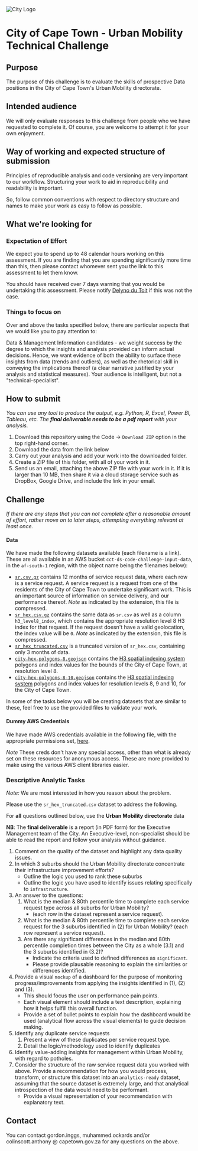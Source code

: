 
<img src="img/city_emblem.png" alt="City Logo"/>

# City of Cape Town - Urban Mobility Technical Challenge

## Purpose

The purpose of this challenge is to evaluate the skills of prospective Data positions in the City of Cape Town's Urban Mobility directorate. 

## Intended audience

We will only evaluate responses to this challenge from people who we have requested to complete it. Of course, you are welcome to attempt it for your own enjoyment.

## Way of working and expected structure of submission
Principles of reproducible analysis and code versioning are very important to our workflow. Structuring your work to aid in reproducibility and readability is important. 

So, follow common conventions with respect to directory structure and names to make your work as easy to follow as possible.

## What we're looking for
### Expectation of Effort
We expect you to spend up to 48 calendar hours working on this assessment. If you are finding that you are spending significantly more time than this, then please contact whomever sent you the link to this assessment to let them know.

You should have received over 7 days warning that you would be undertaking this assessment. Please notify [Delyno du Toit](delyno.dutoit@capetown.gov.za) if this was not the case.

### Things to focus on
Over and above the tasks specified below, there are particular aspects that we would like you to pay attention to:

Data & Management Information candidates - we weight success by the degree to which the insights and analysis provided can inform actual decisions. Hence, we want evidence of both the ability to surface these insights from data (trends and outliers), as well as the rhetorical skill in conveying the implications thereof (a clear narrative justified by your analysis and statistical measures). Your audience is intelligent, but not a "technical-specialist".

## How to submit
*You can use any tool to produce the output, e.g. Python, R, Excel, Power BI, Tableau, etc.* 
*The **final deliverable needs to be a pdf report** with your analysis.*

1. Download this repository using the Code -> `Download ZIP` option in the top right-hand corner.
2. Download the data from the link below
3. Carry out your analysis and add your work into the downloaded folder.
6. Create a ZIP file of this folder, with all of your work in it.
7. Send us an email, attaching the above ZIP file with your work in it. If it is larger than 10 MB, then share it via a cloud storage service such as DropBox, Google Drive, and include the link in your email. 

## Challenge
*If there are any steps that you can not complete after a reasonable amount of effort, rather move on to later steps, attempting everything relevant at least once.*

#### Data
We have made the following datasets available (each filename is a link). These are all available in an AWS bucket `cct-ds-code-challenge-input-data`, in the `af-south-1` region, with the object name being the filenames below):
* [`sr.csv.gz`](https://cct-ds-code-challenge-input-data.s3.af-south-1.amazonaws.com/sr.csv.gz) contains 12 months of service request data, where each row is a service request. A service request is a request from one of the residents of the City of Cape Town to undertake significant work. This is an important source of information on service delivery, and our performance thereof. *Note* as indicated by the extension, this file is compressed.
* [`sr_hex.csv.gz`](https://cct-ds-code-challenge-input-data.s3.af-south-1.amazonaws.com/sr_hex.csv.gz) contains the same data as `sr.csv` as well as a column `h3_level8_index`, which contains the appropriate resolution level 8 H3 index for that request. If the request doesn't have a valid geolocation, the index value will be `0`. *Note* as indicated by the extension, this file is compressed.
* [`sr_hex_truncated.csv`](https://cct-ds-code-challenge-input-data.s3.af-south-1.amazonaws.com/sr_hex_truncated.csv) is a truncated version of `sr_hex.csv`, containing only 3 months of data.
* [`city-hex-polygons-8.geojson`](https://cct-ds-code-challenge-input-data.s3.af-south-1.amazonaws.com/city-hex-polygons-8.geojson) contains the [H3 spatial indexing system](https://h3geo.org/) polygons and index values for the bounds of the City of Cape Town, at resolution level 8.
* [`city-hex-polygons-8-10.geojson`](https://cct-ds-code-challenge-input-data.s3.af-south-1.amazonaws.com/city-hex-polygons-8-10.geojson) contains the [H3 spatial indexing system](https://h3geo.org/) polygons and index values for resolution levels 8, 9 and 10, for the City of Cape Town.

In some of the tasks below you will be creating datasets that are similar to these, feel free to use the provided files to validate your work.

#### Dummy AWS Credentials
We have made AWS credentials available in the following file, with the appropriate permissions set, [here](https://cct-ds-code-challenge-input-data.s3.af-south-1.amazonaws.com/ds_code_challenge_creds.json).

*Note* These creds don't have any special access, other than what is already set on these resources for anonymous access. These are more provided to make using the various AWS client libraries easier.

### Descriptive Analytic Tasks 
*Note:* We are most interested in how you reason about the problem.

Please use the `sr_hex_truncated.csv` dataset to address the following.

For **all** questions outlined below, use the **Urban Mobility directorate** data

**NB**: The **final deliverable** is a report (in PDF form) for the Executive Management team of the City.  An Executive-level, non-specialist should be able to read the report and follow your analysis without guidance.

1. Comment on the quality of the dataset and highlight any data quality issues.
2. In which 3 suburbs should the Urban Mobility directorate concentrate their infrastructure improvement efforts?
   * Outline the logic you used to rank these suburbs
   * Outline the logic you have used to identify issues relating specifically to `infrastructure`.
3. An answer to the questions:
    1. What is the median & 80th percentile time to complete each service request type across all suburbs for Urban Mobility?
       * (each row in the dataset represent a service request).
    2. What is the median & 80th percentile time to complete each service request for the 3 suburbs identified in (2) for Urban Mobility? (each row represent a service request).
    3. Are there any significant differences in the median and 80th percentile completion times between the City as a whole (3.1) and the 3 suburbs identified in (3.2)?
       * Indicate the criteria used to defined differences as `significant`.
       * Please provide plausable reasoning to explain the similarities or differences identified.
4. Provide a visual `mockup` of a dashboard for the purpose of monitoring progress/improvements from applying the insights identified in (1), (2) and (3).
   * This should focus the user on performance pain points.
   * Each visual element should include a text description, explaining how it helps fulfill this overall function.
   * Provide a set of bullet points to explain how the dashboard would be used (analytical flow across the visual elements) to guide decision making.
5. Identify any duplicate service requests
   1. Present a view of these duplicates per service request type.
   2. Detail the logic/methodology used to identify duplicates
6. Identify value-adding insights for management within Urban Mobility, with regard to potholes.
7. Consider the structure of the raw service request data you worked with above. Provide a recommendation for how you would process, transform, or structure this dataset into an `analytics-ready` dataset, assuming that the source dataset is extremely large, and that analytical introspection of the data would need to be performant.
   * Provide a visual representation of your recommendation with explanatory text.

## Contact
You can contact gordon.inggs, muhammed.ockards and/or colinscott.anthony @ capetown.gov.za for any questions on the above.
